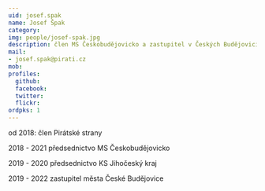 ```yaml
---
uid: josef.spak
name: Josef Špak
category:
img: people/josef-spak.jpg
description: člen MS Českobudějovicko a zastupitel v Českých Budějovicích
mail:
- josef.spak@pirati.cz
mob:			  
profiles:
  github:                 
  facebook: 		  
  twitter: 		  
  flickr:
ordpks: 1     		  
---
```

od 2018: člen Pirátské strany

2018 - 2021 předsednictvo MS Českobudějovicko

2019 - 2020 předsednictvo KS Jihočeský kraj

2019 - 2022 zastupitel města České Budějovice
